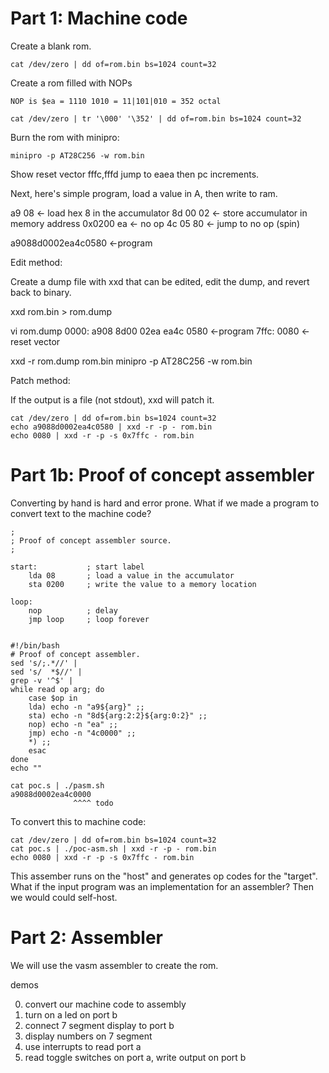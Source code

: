 Part 1: Machine code
====================

Create a blank rom.

    cat /dev/zero | dd of=rom.bin bs=1024 count=32

Create a rom filled with NOPs

    NOP is $ea = 1110 1010 = 11|101|010 = 352 octal

    cat /dev/zero | tr '\000' '\352' | dd of=rom.bin bs=1024 count=32

Burn the rom with minipro:

	minipro -p AT28C256 -w rom.bin

Show reset vector fffc,fffd jump to eaea then pc increments.

Next, here's simple program, load a value in A, then write to ram.

   a9 08     <- load hex 8 in the accumulator
   8d 00 02  <- store accumulator in memory address 0x0200
   ea        <- no op
   4c 05 80  <- jump to no op (spin)

   a9088d0002ea4c0580    <-program

Edit method:

Create a dump file with xxd that can be edited, edit
the dump, and revert back to binary.

   xxd rom.bin > rom.dump

   vi rom.dump
   0000:   a908 8d00 02ea ea4c 0580    <-program
   7ffc:   0080                        <-reset vector

   xxd -r rom.dump rom.bin
   minipro -p AT28C256 -w rom.bin

Patch method:

If the output is a file (not stdout), xxd will patch it.

    cat /dev/zero | dd of=rom.bin bs=1024 count=32
    echo a9088d0002ea4c0580 | xxd -r -p - rom.bin
    echo 0080 | xxd -r -p -s 0x7ffc - rom.bin


Part 1b: Proof of concept assembler
===================================

Converting by hand is hard and error prone.  What if we made
a program to convert text to the machine code?

    ;
    ; Proof of concept assembler source.
    ;
    
    start:           ; start label
        lda 08       ; load a value in the accumulator
        sta 0200     ; write the value to a memory location
    
    loop:
        nop          ; delay
        jmp loop     ; loop forever
    

    #!/bin/bash
    # Proof of concept assembler.
    sed 's/;.*//' |
    sed 's/  *$//' |
    grep -v '^$' |
    while read op arg; do
        case $op in
        lda) echo -n "a9${arg}" ;;
        sta) echo -n "8d${arg:2:2}${arg:0:2}" ;;
        nop) echo -n "ea" ;;
        jmp) echo -n "4c0000" ;;
        *) ;;
        esac
    done
    echo ""

    cat poc.s | ./pasm.sh
    a9088d0002ea4c0000
                  ^^^^ todo

To convert this to machine code:

    cat /dev/zero | dd of=rom.bin bs=1024 count=32
    cat poc.s | ./poc-asm.sh | xxd -r -p - rom.bin
    echo 0080 | xxd -r -p -s 0x7ffc - rom.bin

This assember runs on the "host" and generates op codes for the "target".  What
if the input program was an implementation for an assembler? Then we would could
self-host.

Part 2: Assembler
=================

We will use the vasm assembler to create the rom.

demos

0. convert our machine code to assembly
1. turn on a led on port b
2. connect 7 segment display to port b
3. display numbers on 7 segment
4. use interrupts to read port a
5. read toggle switches on port a, write output on port b
